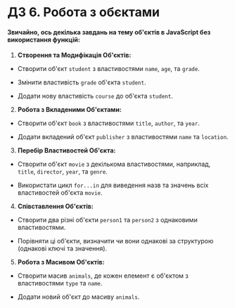 # ДЗ 6. Робота з обєктами

#### Звичайно, ось декілька завдань на тему об'єктів в JavaScript без використання функцій:

1. **Створення та Модифікація Об'єктів:**

- Створити об'єкт `student` з властивостями `name`, `age`, та `grade`.

- Змінити властивість `grade` об'єкта `student`.

- Додати нову властивість `course` до об'єкта `student`.

2. **Робота з Вкладеними Об'єктами:**

- Створити об'єкт `book` з властивостями `title`, `author`, та `year`.

- Додати вкладений об'єкт `publisher` з властивостями `name` та `location`.

3. **Перебір Властивостей Об'єкта:**

- Створити об'єкт `movie` з декількома властивостями, наприклад, `title`, `director`, `year`, та `genre`.

- Використати цикл `for...in` для виведення назв та значень всіх властивостей об'єкта `movie`.

4. **Співставлення Об'єктів:**

- Створити два різні об'єкти `person1` та `person2` з однаковими властивостями.

- Порівняти ці об'єкти, визначити чи вони однакові за структурою (однакові ключі та значення).

5. **Робота з Масивом Об'єктів:**

- Створити масив `animals`, де кожен елемент є об'єктом з властивостями `type` та `name`.

- Додати новий об'єкт до масиву `animals`.